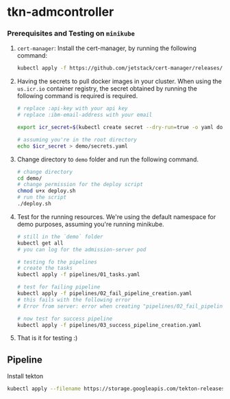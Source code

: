 # tkn-admcontroller



### Prerequisites and Testing on `minikube`
 
1. `cert-manager`: Install the cert-manager, by running the following command:

   ```bash
   kubectl apply -f https://github.com/jetstack/cert-manager/releases/download/v1.5.3/cert-manager.yaml
   ```

2. Having the secrets to pull docker images in your cluster. When using the `us.icr.io` container registry, the secret obtained by running the following command is required is required.

   ```bash
   # replace :api-key with your api key
   # replace :ibm-email-address with your email

   export icr_secret=$(kubectl create secret --dry-run=true -o yaml docker-registry icr-registry-key --docker-server=us.icr.io --docker-password=<api-key for Shripad account> --docker-username=iamapikey --docker-email=<ibm-email-address>)

   # assuming you're in the root directory
   echo $icr_secret > demo/secrets.yaml
   ```

3. Change directory to `demo` folder and run the following command.

   ```bash
   # change directory
   cd demo/
   # change permission for the deploy script
   chmod u+x deploy.sh
   # run the script
   ./deploy.sh
   ```

4. Test for the running resources. We're using the default namespace for demo purposes, assuming you're running minikube.

   ```bash
   # still in the `demo` folder
   kubectl get all
   # you can log for the admission-server pod

   # testing fo the pipelines
   # create the tasks
   kubectl apply -f pipelines/01_tasks.yaml

   # test for failing pipeline
   kubectl apply -f pipelines/02_fail_pipeline_creation.yaml
   # this fails with the following error
   # Error from server: error when creating "pipelines/02_fail_pipeline_creation.yaml": admission webhook "pipeline-validation.default.svc" denied the request: You cannot use the tag `app` in a task name.

   # now test for success pipeline
   kubectl apply -f pipelines/03_success_pipeline_creation.yaml

   ```

5. That is it for testing :)

## Pipeline

Install tekton

```bash
kubectl apply --filename https://storage.googleapis.com/tekton-releases/pipeline/latest/release.yaml
```